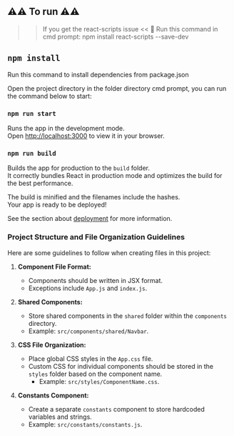 ## ⚠️⚠️ To run ⚠️⚠️

> > If you get the react-scripts issue <<
> > 🥓 Run this command in cmd prompt: npm install react-scripts --save-dev

## `npm install`

Run this command to install dependencies from package.json

Open the project directory in the folder directory cmd prompt, you can run the command below to start:

### `npm run start`

Runs the app in the development mode.\
Open [http://localhost:3000](http://localhost:3000) to view it in your browser.

### `npm run build`

Builds the app for production to the `build` folder.\
It correctly bundles React in production mode and optimizes the build for the best performance.

The build is minified and the filenames include the hashes.\
Your app is ready to be deployed!

See the section about [deployment](https://facebook.github.io/create-react-app/docs/deployment) for more information.

### Project Structure and File Organization Guidelines

Here are some guidelines to follow when creating files in this project:

1. **Component File Format:**
   - Components should be written in JSX format.
   - Exceptions include `App.js` and `index.js`.

2. **Shared Components:**
   - Store shared components in the `shared` folder within the `components` directory.
   - Example: `src/components/shared/Navbar`.

3. **CSS File Organization:**
   - Place global CSS styles in the `App.css` file.
   - Custom CSS for individual components should be stored in the `styles` folder based on the component name.
     - Example: `src/styles/ComponentName.css`.

4. **Constants Component:**
   - Create a separate `constants` component to store hardcoded variables and strings.
   - Example: `src/constants/constants.js`.
